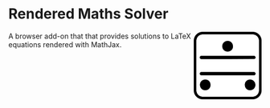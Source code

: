 # Rendered Maths Solver

<img align="right" width="135" src="icons/256.png">

A browser add-on that that provides solutions to LaTeX equations rendered with MathJax.